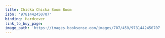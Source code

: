 ```yaml
---
title: Chicka Chicka Boom Boom
isbn: '9781442450707'
binding: Hardcover
link_to_buy_page:
image_path: 'https://images.booksense.com/images/707/450/9781442450707.jpg'
---
```


